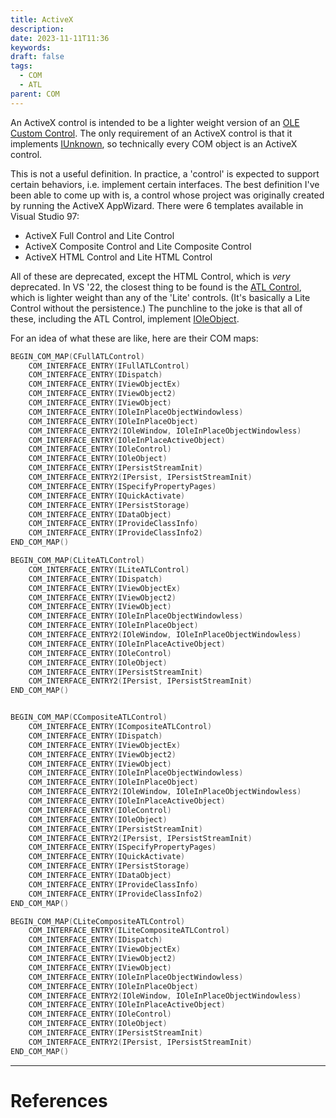 ```yaml
---
title: ActiveX
description: 
date: 2023-11-11T11:36
keywords: 
draft: false
tags:
  - COM
  - ATL
parent: COM
---
```

An ActiveX control is intended to be a lighter weight version of an [OLE Custom Control](/notes/computer/microsoft/com/activex/ole-custom-control).  The only requirement of an ActiveX control is that it implements [IUnknown](/notes/computer/microsoft/com/iunknown), so technically every COM object is an ActiveX control.

This is not a useful definition.  In practice, a 'control' is expected to support certain behaviors, i.e. implement certain interfaces.  The best definition I've been able to come up with is, a control whose project was originally created by running the ActiveX AppWizard.  There were 6 templates available in Visual Studio 97:

- ActiveX Full Control and Lite Control
- ActiveX Composite Control and Lite Composite Control
- ActiveX HTML Control and Lite HTML Control

All of these are deprecated, except the HTML Control, which is _very_ deprecated.  In VS '22, the closest thing to be found is the [ATL Control](/notes/computer/microsoft/com/activex/atl-control), which is lighter weight than any of the 'Lite' controls.  (It's basically a Lite Control without the persistence.)  The punchline to the joke is that all of these, including the ATL Control, implement [IOleObject](https://learn.microsoft.com/en-us/windows/win32/api/oleidl/nn-oleidl-ioleobject).

For an idea of what these are like, here are their COM maps:

```C++
BEGIN_COM_MAP(CFullATLControl)
    COM_INTERFACE_ENTRY(IFullATLControl)
    COM_INTERFACE_ENTRY(IDispatch)
    COM_INTERFACE_ENTRY(IViewObjectEx)
    COM_INTERFACE_ENTRY(IViewObject2)
    COM_INTERFACE_ENTRY(IViewObject)
    COM_INTERFACE_ENTRY(IOleInPlaceObjectWindowless)
    COM_INTERFACE_ENTRY(IOleInPlaceObject)
    COM_INTERFACE_ENTRY2(IOleWindow, IOleInPlaceObjectWindowless)
    COM_INTERFACE_ENTRY(IOleInPlaceActiveObject)
    COM_INTERFACE_ENTRY(IOleControl)
    COM_INTERFACE_ENTRY(IOleObject)
    COM_INTERFACE_ENTRY(IPersistStreamInit)
    COM_INTERFACE_ENTRY2(IPersist, IPersistStreamInit)
    COM_INTERFACE_ENTRY(ISpecifyPropertyPages)
    COM_INTERFACE_ENTRY(IQuickActivate)
    COM_INTERFACE_ENTRY(IPersistStorage)
    COM_INTERFACE_ENTRY(IDataObject)
    COM_INTERFACE_ENTRY(IProvideClassInfo)
    COM_INTERFACE_ENTRY(IProvideClassInfo2)
END_COM_MAP()

BEGIN_COM_MAP(CLiteATLControl)
    COM_INTERFACE_ENTRY(ILiteATLControl)
    COM_INTERFACE_ENTRY(IDispatch)
    COM_INTERFACE_ENTRY(IViewObjectEx)
    COM_INTERFACE_ENTRY(IViewObject2)
    COM_INTERFACE_ENTRY(IViewObject)
    COM_INTERFACE_ENTRY(IOleInPlaceObjectWindowless)
    COM_INTERFACE_ENTRY(IOleInPlaceObject)
    COM_INTERFACE_ENTRY2(IOleWindow, IOleInPlaceObjectWindowless)
    COM_INTERFACE_ENTRY(IOleInPlaceActiveObject)
    COM_INTERFACE_ENTRY(IOleControl)
    COM_INTERFACE_ENTRY(IOleObject)
    COM_INTERFACE_ENTRY(IPersistStreamInit)
    COM_INTERFACE_ENTRY2(IPersist, IPersistStreamInit)
END_COM_MAP()


BEGIN_COM_MAP(CCompositeATLControl)
    COM_INTERFACE_ENTRY(ICompositeATLControl)
    COM_INTERFACE_ENTRY(IDispatch)
    COM_INTERFACE_ENTRY(IViewObjectEx)
    COM_INTERFACE_ENTRY(IViewObject2)
    COM_INTERFACE_ENTRY(IViewObject)
    COM_INTERFACE_ENTRY(IOleInPlaceObjectWindowless)
    COM_INTERFACE_ENTRY(IOleInPlaceObject)
    COM_INTERFACE_ENTRY2(IOleWindow, IOleInPlaceObjectWindowless)
    COM_INTERFACE_ENTRY(IOleInPlaceActiveObject)
    COM_INTERFACE_ENTRY(IOleControl)
    COM_INTERFACE_ENTRY(IOleObject)
    COM_INTERFACE_ENTRY(IPersistStreamInit)
    COM_INTERFACE_ENTRY2(IPersist, IPersistStreamInit)
    COM_INTERFACE_ENTRY(ISpecifyPropertyPages)
    COM_INTERFACE_ENTRY(IQuickActivate)
    COM_INTERFACE_ENTRY(IPersistStorage)
    COM_INTERFACE_ENTRY(IDataObject)
    COM_INTERFACE_ENTRY(IProvideClassInfo)
    COM_INTERFACE_ENTRY(IProvideClassInfo2)
END_COM_MAP()

BEGIN_COM_MAP(CLiteCompositeATLControl)
    COM_INTERFACE_ENTRY(ILiteCompositeATLControl)
    COM_INTERFACE_ENTRY(IDispatch)
    COM_INTERFACE_ENTRY(IViewObjectEx)
    COM_INTERFACE_ENTRY(IViewObject2)
    COM_INTERFACE_ENTRY(IViewObject)
    COM_INTERFACE_ENTRY(IOleInPlaceObjectWindowless)
    COM_INTERFACE_ENTRY(IOleInPlaceObject)
    COM_INTERFACE_ENTRY2(IOleWindow, IOleInPlaceObjectWindowless)
    COM_INTERFACE_ENTRY(IOleInPlaceActiveObject)
    COM_INTERFACE_ENTRY(IOleControl)
    COM_INTERFACE_ENTRY(IOleObject)
    COM_INTERFACE_ENTRY(IPersistStreamInit)
    COM_INTERFACE_ENTRY2(IPersist, IPersistStreamInit)
END_COM_MAP()
```

---
# References

